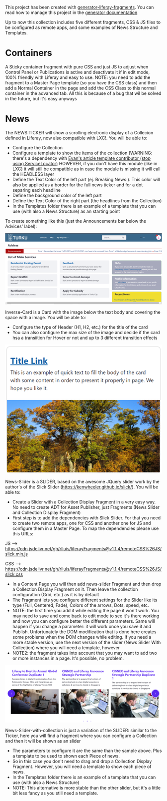This project has been created with [generator-liferay-fragments][1]. You can read
how to manage this project in the [generator documentation][2].

[1]: https://www.npmjs.com/package/generator-liferay-fragments
[2]: https://www.npmjs.com/package/generator-liferay-fragments#usage

Up to now this collection includes five different fragments, CSS & JS files to be configured as remote apps, and some examples of News Structure and Templates.

# Containers
 A Sticky container fragment with pure CSS and just JS to adjust when Control Panel or Publications is active and deactivate it if in edit mode, 100% friendly with Liferay and easy to use. NOTE: you need to add the fragment to a Master Page template (so you have the CSS class) and then add a Normal Container in the page and add the CSS Class to this normal container in the advanced tab. All this is because of a bug that wil be solved in the future, but it's easy anyways


# News

The NEWS TICKER will show a scrolling electronic display of a Collecion defined in Liferay, now also compatible with LXC!. You will be able to:

 - Configure the Collection
 - Configure a template to show the items of the collection (WARNING: there's a dependency with [Evan's article template contributor (stop using ServiceLocator)][3] HOWEVER, if you don't have this module (like in LXC) it will still be compatible as in case the module is missing it will call the HEADLESS layer
 - Define the Text Color of the left part (ej. Breaking News:). This color will also be applied as a border for the full news ticker and for a dot separing each headline
 - Define the background color of the left part
 - Define the Text Color of the right part (the headlines from the Collection)
 - In the Templates folder there is an example of a template that you can use (with also a News Structure) as an starting point

[3]: https://github.com/lfrsales/article-service-template-context-contributor

To create something like this (just the Announcements bar below the Advices' label):

![liferayFragments](/images/NewsTicker.png)

Inverse-Card is a Card with the image below the text body and covering the space with a image. You will be able to:

 - Configure the type of Header (H1, H2, etc.) for the title of the card
 - You can also configure the max size of the image and decide if the card hsa a transiition for Hover or not and up to 3 different transition effects
 
 ![liferayFragments](/images/InverseCard.png)
 
News-Slider is a SLIDER, based on the awesome JQuery slider work by the author's of the Slick Slider (https://kenwheeler.github.io/slick/). You will be able to:

 - Create a Slider with a Collection Display Fragment in a very easy way. No need to create ADT for Asset Publisher, just Fragments (News Slider and Collection Display Fragment)
 - First step is to add the dependencies with Slick Slider. For that you need to create two remote apps, one for CSS and another one for JS and configure them in a Master Page. To map the dependencies please use this URLs:
 
 JS --> https://cdn.jsdelivr.net/gh/rlluis/liferayFragments@v1.1.4/remoteCSS%26JS/slick.min.js
 
 CSS --> https://cdn.jsdelivr.net/gh/rlluis/liferayFragments@v1.1.4/remoteCSS%26JS/slick.css
 
 - In a Content Page you will then add news-slider Fragment and then drop a Collection Display Fragment on it. Then leave the collection configuration (Grid, etc.) as it is by default
 - The Fragment lets you configure different settings for the Slider like its type (Full, Centered, Fade), Colors of the arrows, Dots, speed, etc.
 - NOTE: the first time you add it while editing the page it won't work. You may need to save and come back to edit mode to see it's there working and now you can configure better the different parameters. Same will happen if you change a parameter: it will work once you save it and Publish. Unfortunately the DOM modification that is done here creates some problems when the DOM changes while editing. If you need a more stable version, use the next version of the slider (News Slider With Collection) where you will need a template, however
 - NOTE2: the fragment takes into account that you may want to add two or more instances in a page. It's possible, no problem.

 ![liferayFragments](/images/NewsSlider.png)
 
News-Slider-with-collection is just a variation of the SLIDER: similar to the Ticker, here you will find a fragment where you can configure a Collection and then it will be shown as an slider
 
 - The parameters to configure it are the same than the sample above. Plus a template to be used to shown each Piece of news.
 - So in this case you don't need to drag and drop a Collection Display Fragment. However, you will need a template to show each piece of news.
 - In the Templates folder there is an example of a template that you can use (with also a News Structure)
 - NOTE: This alternative is more stable than the other slider, but it's a little bit less fancy as you still need a template.
